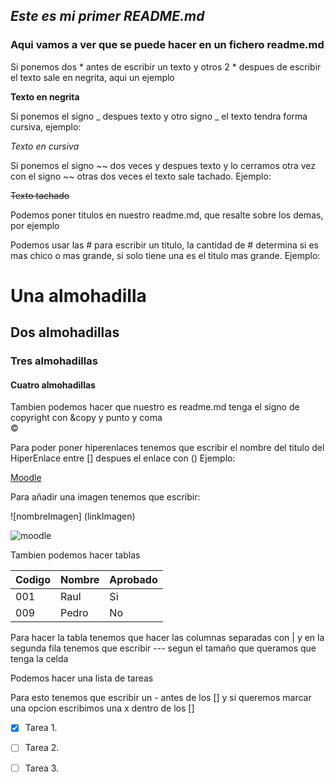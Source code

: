 ## _Este es mi primer README.md_

### **Aqui vamos a ver que se puede hacer en un fichero readme.md**

Si ponemos dos * antes de escribir un texto y otros 2 * despues de escribir el texto sale en negrita, aqui un ejemplo

**Texto en negrita**

Si ponemos el signo _ despues texto y otro signo _ el texto tendra forma cursiva, ejemplo:

_Texto en cursiva_

Si ponemos el signo ~~ dos veces y despues texto y lo cerramos otra vez con el signo ~~ otras dos veces el texto sale tachado.
Ejemplo:

~~Texto tachado~~

Podemos poner titulos en nuestro readme.md, que resalte sobre los demas, por ejemplo

Podemos usar las # para escribir un titulo, la cantidad de  # determina si es mas chico o mas grande, si solo tiene una es el titulo mas grande. Ejemplo:

# Una almohadilla
## Dos almohadillas
### Tres almohadillas

#### Cuatro almohadillas

Tambien podemos hacer que nuestro es readme.md tenga el signo de copyright con &copy y punto y coma  
&copy;

Para poder poner hiperenlaces tenemos que escribir el nombre del titulo del HiperEnlace entre [] despues el enlace con () Ejemplo:

[Moodle](https://educacionadistancia.juntadeandalucia.es/centros/cordoba/my/)


Para añadir una imagen tenemos que escribir:

![nombreImagen] (linkImagen)

![moodle](https://educacionadistancia.juntadeandalucia.es/centros/cordoba/pluginfile.php/1/theme_moove/logo/1636368295/logo_moodle_centros_4A_21_22.svg)


Tambien podemos hacer tablas

|Codigo|Nombre|Aprobado|
|------|------|--------|
|001|Raul|Si|
|009|Pedro|No|

Para hacer la tabla tenemos que hacer las columnas separadas con | y en la segunda fila tenemos que escribir --- segun el tamaño que queramos que tenga la celda

Podemos hacer una lista de tareas

Para esto tenemos que escribir un - antes de los [] y si queremos marcar una opcion escribimos una x dentro de los []
- [x] Tarea 1.
- [ ] Tarea 2.
- [ ] Tarea 3.

